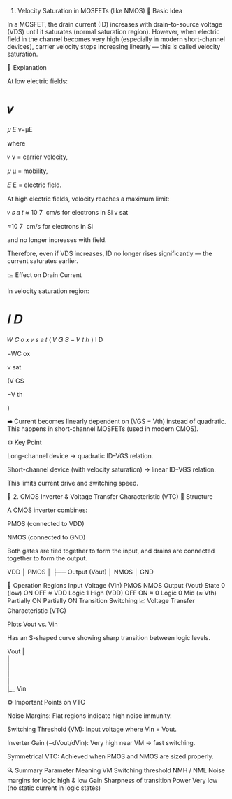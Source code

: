 1. Velocity Saturation in MOSFETs (like NMOS)
🔹 Basic Idea

In a MOSFET, the drain current (ID) increases with drain-to-source voltage (VDS) until it saturates (normal saturation region).
However, when electric field in the channel becomes very high (especially in modern short-channel devices), carrier velocity stops increasing linearly — this is called velocity saturation.

📘 Explanation

At low electric fields:

𝑣
=
𝜇
𝐸
v=μE

where

𝑣
v = carrier velocity,

𝜇
μ = mobility,

𝐸
E = electric field.

At high electric fields, velocity reaches a maximum limit:

𝑣
𝑠
𝑎
𝑡
≈
10
7
 cm/s for electrons in Si
v
sat
	​

≈10
7
 cm/s for electrons in Si

and no longer increases with field.

Therefore, even if VDS increases, ID no longer rises significantly — the current saturates earlier.

📉 Effect on Drain Current

In velocity saturation region:

𝐼
𝐷
=
𝑊
𝐶
𝑜
𝑥
𝑣
𝑠
𝑎
𝑡
(
𝑉
𝐺
𝑆
−
𝑉
𝑡
ℎ
)
I
D
	​

=WC
ox
	​

v
sat
	​

(V
GS
	​

−V
th
	​

)

➡ Current becomes linearly dependent on (VGS − Vth) instead of quadratic.
This happens in short-channel MOSFETs (used in modern CMOS).

⚙️ Key Point

Long-channel device → quadratic ID–VGS relation.

Short-channel device (with velocity saturation) → linear ID–VGS relation.

This limits current drive and switching speed.

🧩 2. CMOS Inverter & Voltage Transfer Characteristic (VTC)
🔹 Structure

A CMOS inverter combines:

PMOS (connected to VDD)

NMOS (connected to GND)

Both gates are tied together to form the input, and drains are connected together to form the output.

 VDD
  │
 PMOS
  │
  ├── Output (Vout)
  │
 NMOS
  │
 GND

🔹 Operation Regions
Input Voltage (Vin)	PMOS	NMOS	Output (Vout)	State
0 (low)	ON	OFF	≈ VDD	Logic 1
High (VDD)	OFF	ON	≈ 0	Logic 0
Mid (≈ Vth)	Partially ON	Partially ON	Transition	Switching
📈 Voltage Transfer Characteristic (VTC)

Plots Vout vs. Vin

Has an S-shaped curve showing sharp transition between logic levels.

Vout |\
     | \
     |  \
     |   \
     |    \
     |_____\_______ Vin

⚙️ Important Points on VTC

Noise Margins: Flat regions indicate high noise immunity.

Switching Threshold (VM): Input voltage where Vin = Vout.

Inverter Gain (−dVout/dVin): Very high near VM → fast switching.

Symmetrical VTC: Achieved when PMOS and NMOS are sized properly.

🔍 Summary
Parameter	Meaning
VM	Switching threshold
NMH / NML	Noise margins for logic high & low
Gain	Sharpness of transition
Power	Very low (no static current in logic states)
